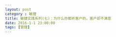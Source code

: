 ```yaml
---
layout: post
category : 敏捷
title: 敏捷实践系列(七)：为什么你都听客户的，客户却不满意
date: 2016-1-1 23:00:00
tags: [管理]
---
```



<style>
 h2{
  color: #000;
  
  padding: 5px;
  margin-bottom: 10px;
  font-weight: bolder;
  background-color: #ccc;

 }

 h3 {
  color: #000;

  border-bottom: dashed 1px #ccc;
  padding-bottom: 5px;
  margin-bottom: 10px;
  font-weight: bolder;
 }

 img {
  
   border: solid 5px #ccc;
   padding: 5px;
   border-radius:5px;  
   text-align: center;
   max-height: 400px;
   

 }



 这样的场景你是不是很熟悉？客户让你做一个软件，你需要他给你写出需求，当它给你写出需求后，在你认为时间非常紧的情况下，你辛辛苦苦，加班加点，费劲九牛二虎之力，最后赶在最后时刻给客户提交了，你满怀希望等待客户给你的表扬，你万分坚信领导对你的辛苦会给予高度认可和鼓励，你觉得很快就要带一朵“小红花”时，最后你得到的是绵绵无绝期的等待，甚至是客户的不满意，这是为什么呢？这种情况在我的团队里也会出现，有时候我让改一个东西，经常得到的回复就是:"客户就是这么要求的，而且描述很清晰，不能改！", 最后如果不改的结果就是客户不满意。

为什么我们听客户的，客户却不满意？

## 客户如果说要一个 “杯子”， 我们是怎么做的？

我们的很多程序员一般是这么工作的，客户说我需要一个 “杯子”，然后程序员就在网上或者生活中搜索杯子，于是程序员就得到了很多杯子，现在各种各样的茶杯，各种各样的酒杯等等，这时候程序员就按自己的喜好选中了一个杯子，聪明一点的程序员可能会衡量一下制造不同杯子的时间成本，选定以后就开始进行模仿，最后你没日没夜，加班加点终于把杯子做出来了，客户会说：怎么会做一个这样的杯子要这么久时间？ 因为市场上已经有人做出来过，所以客户就会觉得照抄应该很快，其次客户会觉得这个杯子不是他想要的，如果是抄一个别人一样的杯子，那为什么不直接买一个呢？

## 客户如果说要一个"杯子"， 他要的不是一个"杯子"

实际上，客户说要一个“杯子”， 他要的不是一个杯子，他要的不是用来装水的，这个就像我们对一个女孩说：“我想和你一起看明早的太阳”，我们都知道他要的不是白天而是夜晚，不是吗？

所以，当客户说要一个“杯子”时，他要的不是一个“杯子”，因为“杯子”只是一个名词，显然客户要的不是一个名词，而是一个"动词", 所以我们要想到的是这个杯子用来干什么？我们脑子里要想是不是几个老人在喝茶？一对情侣在喝咖啡？一个婴儿要用来喝奶？还是单身狗要用这个“杯子”？ 

可见，当客户要一个“杯子”时，他要的是一种场景，一个动态的场景，一个有人使用的场景，这个场景就是用户体验，你想想老人喝茶的杯子和单身狗要用的杯子能一样吗？

## 要自信的对客户说 "NO"

这个还是那句话，就是“为什么你都听客户的, 客户却不满意？”  我举个简单的例子，你生病了，你到医院去看病，你告诉医生怎么给你治疗，有的人甚至是在网上查了查资料，或者曾经有别的医生给这个病开个药方，然后你给医生说你要吃什么药，还有的人拒绝血常规检查，最后他的病要么没好，要么拖的时间很长，最后你还对医生非常不满意。你想想你的客户给你提需求的时候，是不是有的时候就和这个病人一样？ 

为什么医生会对你说 "NO" ，甚至不管你了呢？ 因为医生比你更知道怎么治疗，如果按你说的肯定是不行，那么回到程序开发，软件设计上，做一个程序员或者高级软件开发人员，为什么不能给客户说 "NO" 呢？因为我们比客户更知道怎么开发，我们比客户对软件更专业不是吗？

## 协助客户改进需求

当然，我们不能简单粗暴的对客户说 "NO", 由于我们对软件更了解或者说更专业，我们就可以给客户一些更好的方案，由于客户对技术的不了解，经常会提出一些既耗时又非常“愚蠢”的方案，那我们需要利用我们的专业知识来告诉客户什么是更好更省时的方案，有的时候需求稍加改动会让客户体验更好，而且开发更快，我相信这样的场景在不同的项目里有很多。

## 最后

所以，当我们拿到客户需求的时候，我们不是卷起袖子就开始编码，而是第一步想想客户要的到底是什么？他说的真的是他想要的吗？ 他想要的说了吗？我们需要知道客户的项目的远景是什么？我们需要站在整体的角度，站在更 High level的角度来看需求。

> 举个例子，我曾经做过的一个项目，客户说要做房间预订，还要分淡旺季，还要有Offer, 还有内部员工不同价，团队当时想的很复杂，想到了想艺龙那样的，但是当我去了客户那边了解后，他们只有5个公寓而已，而且只是给集团员工别的地方来的提供住宿从而计入别的分公司成本而已，我觉得hard code出来一个版本都够用好几年，而且这样的话，原来的估计至少得半年以上吧，当你清楚客户最终需要啥的时候最多两个礼拜就弄完了。

总之，听客户没错，但是无脑的听客户的，完全听客户的就有问题了，就像如果你完全听你媳妇的，然后她错了后，她会说：“我让你那样做，你就那样做吗？你自己脑子是干什么的!”